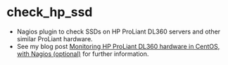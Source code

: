 # check_hp_ssd

* Nagios plugin to check SSDs on HP ProLiant DL360 servers and other similar ProLiant hardware.
* See my blog post [Monitoring HP ProLiant DL360 hardware in CentOS, with Nagios (optional)](https://blog.cetre.co.uk/monitoring-hp-proliant-dl360-hardware-in-centos/) for further information. 
